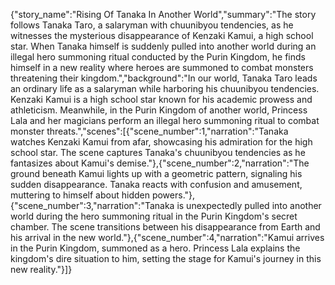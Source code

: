 {"story_name":"Rising Of Tanaka In Another World","summary":"The story follows Tanaka Taro, a salaryman with chuunibyou tendencies, as he witnesses the mysterious disappearance of Kenzaki Kamui, a high school star. When Tanaka himself is suddenly pulled into another world during an illegal hero summoning ritual conducted by the Purin Kingdom, he finds himself in a new reality where heroes are summoned to combat monsters threatening their kingdom.","background":"In our world, Tanaka Taro leads an ordinary life as a salaryman while harboring his chuunibyou tendencies. Kenzaki Kamui is a high school star known for his academic prowess and athleticism. Meanwhile, in the Purin Kingdom of another world, Princess Lala and her magicians perform an illegal hero summoning ritual to combat monster threats.","scenes":[{"scene_number":1,"narration":"Tanaka watches Kenzaki Kamui from afar, showcasing his admiration for the high school star. The scene captures Tanaka's chuunibyou tendencies as he fantasizes about Kamui's demise."},{"scene_number":2,"narration":"The ground beneath Kamui lights up with a geometric pattern, signaling his sudden disappearance. Tanaka reacts with confusion and amusement, muttering to himself about hidden powers."},{"scene_number":3,"narration":"Tanaka is unexpectedly pulled into another world during the hero summoning ritual in the Purin Kingdom's secret chamber. The scene transitions between his disappearance from Earth and his arrival in the new world."},{"scene_number":4,"narration":"Kamui arrives in the Purin Kingdom, summoned as a hero. Princess Lala explains the kingdom's dire situation to him, setting the stage for Kamui's journey in this new reality."}]}